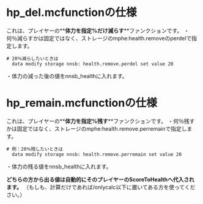# hp_del.mcfunctionの仕様
  これは、プレイヤーの**__体力を指定%だけ減らす__**ファンクションです。
  ・何％減らすかは固定ではなく、ストレージのmphe:health.removeのperdelで指定します。

```mcfunction
# 20％減らしたいときは 
  data modify storage nnsb: health.remove.perdel set value 20
```
・体力の減った後の値をnnsb_healthに入れます。  


# hp_remain.mcfunctionの仕様
  これは、プレイヤーの**__体力を指定%残す__**ファンクションです。
  ・何％残すかは固定ではなく、ストレージのmphe:health.remove.perremainで指定します。

```mcfunction
# 例：20％残したいときは 
  data modify storage nnsb: health.remove.perremain set value 20
```
・体力の残る値をnnsb_healthに入れます。

**どちらの方から出る値は自動的にそのプレイヤーのScoreToHealthへ代入されます。**
（もしも、計算だけであれば/onlycalc以下に置いてある方を使ってください。）